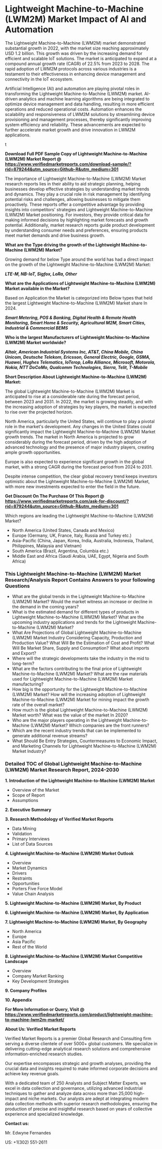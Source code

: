 <meta name="title" content="Global Lightweight Machine-to-Machine (LWM2M) Market Impact of AI and Automation"><meta name="description" content="The Lightweight Machine-to-Machine (LWM2M) market demonstrated substantial growth in 2022, with the market size reaching approximately USD 1.2 billion. This growth was"><meta name="title" content="Lightweight Machine-to-Machine (LWM2M) Market Size, Share, Scope, Trends, Growth, Opportunities, Analysis, Forecast"><h1>Lightweight Machine-to-Machine (LWM2M) Market Impact of AI and Automation</h1><p>The Lightweight Machine-to-Machine (LWM2M) market demonstrated substantial growth in 2022, with the market size reaching approximately USD 1.2 billion. This growth was driven by the increasing demand for efficient and scalable IoT solutions. The market is anticipated to expand at a compound annual growth rate (CAGR) of 22.5% from 2023 to 2028. The rapid adoption of LWM2M protocols across various industries is a testament to their effectiveness in enhancing device management and connectivity in the IoT ecosystem.</p><p>Artificial Intelligence (AI) and automation are playing pivotal roles in transforming the Lightweight Machine-to-Machine (LWM2M) market. AI-driven analytics and machine learning algorithms are being integrated to optimize device management and data handling, resulting in more efficient operations and reduced operational costs. Automation enhances the scalability and responsiveness of LWM2M solutions by streamlining device provisioning and management processes, thereby significantly improving system efficiency and reliability. These advancements are expected to further accelerate market growth and drive innovation in LWM2M applications.</p>t</p><p id="" class=""><strong>Download Full PDF Sample Copy of Lightweight Machine-to-Machine (LWM2M) Market Report @ <a href="https://www.verifiedmarketreports.com/download-sample/?rid=879244&utm_source=Github-R&utm_medium=301" target="_blank">https://www.verifiedmarketreports.com/download-sample/?rid=879244&utm_source=Github-R&utm_medium=301</a></strong></p><p>The importance of&nbsp;Lightweight Machine-to-Machine (LWM2M) Market research reports lies in their ability to aid strategic planning, helping businesses develop effective strategies by understanding market trends and dynamics. They play a crucial role in risk management by identifying potential risks and challenges, allowing businesses to mitigate them proactively. These reports offer a competitive advantage by providing insights into competitors' strategies and Lightweight Machine-to-Machine (LWM2M) Market positioning. For investors, they provide critical data for making informed decisions by highlighting market forecasts and growth potential. Additionally, market research reports guide product development by understanding consumer needs and preferences, ensuring products meet market demands and drive business growth.</p><p><strong>What are the&nbsp;Type driving the growth of the Lightweight Machine-to-Machine (LWM2M) Market?</strong></p><p id="" class="">Growing demand for below Type around the world has had a direct impact on the growth of the Lightweight Machine-to-Machine (LWM2M) Market:</p><em><strong>LTE-M, NB-IoT, Sigfox, LoRa, Other</strong></em></p><strong>What are the&nbsp;Applications&nbsp;of Lightweight Machine-to-Machine (LWM2M) Market available in the Market?</strong></p><p id="" class="">Based on Application the Market is categorized into Below types that held the largest Lightweight Machine-to-Machine (LWM2M) Market share In 2024.</p><em><strong>Smart Metering, POS & Banking, Digital Health & Remote Health Monitoring, Smart Home & Security, Agricultural M2M, Smart Cities, Industrial & Commercial BEMS</strong></em></p><strong>Who is the largest Manufacturers of Lightweight Machine-to-Machine (LWM2M) Market worldwide?</strong></p><p><em><strong>Altair, American Industrial Systems Inc, AT&T, China Mobile, China Unicom, Deutsche Telekom, Ericsson, General Electric, Google, GSMA, Huawei, Hughes Telematics, IoTerop, LoRa Alliance, Microsoft, Motorola, Nokia, NTT DoCoMo, Qualcomm Technologies, Sierra, Telit, T-Mobile</strong></em></p><p id="" class=""><strong>Short Description About Lightweight Machine-to-Machine (LWM2M) Market:</strong></p><p>The global Lightweight Machine-to-Machine (LWM2M) Market is anticipated to rise at a considerable rate during the forecast period, between 2023 and 2031. In 2022, the market is growing steadily, and with the increasing adoption of strategies by key players, the market is expected to rise over the projected horizon.</p><p>North America, particularly the United States, will continue to play a pivotal role in the market's development. Any changes in the United States could significantly impact the Lightweight Machine-to-Machine (LWM2M) Market growth trends. The market in North America is projected to grow considerably during the forecast period, driven by the high adoption of advanced technology and the presence of major industry players, creating ample growth opportunities.</p><p>Europe is also expected to experience significant growth in the global market, with a strong CAGR during the forecast period from 2024 to 2031.</p><p>Despite intense competition, the clear global recovery trend keeps investors optimistic about the Lightweight Machine-to-Machine (LWM2M) Market, with more new investments expected to enter the field in the future.</p><p id="" class=""><strong>Get Discount On The Purchase Of This Report @ <a href="https://www.verifiedmarketreports.com/ask-for-discount/?rid=879244&utm_source=Github-R&utm_medium=301" target="_blank">https://www.verifiedmarketreports.com/ask-for-discount/?rid=879244&utm_source=Github-R&utm_medium=301</a></strong></p>Which regions are leading the Lightweight Machine-to-Machine (LWM2M) Market?</p><ul><li>North America (United States, Canada and Mexico)</li><li>Europe (Germany, UK, France, Italy, Russia and Turkey etc.)</li><li>Asia-Pacific (China, Japan, Korea, India, Australia, Indonesia, Thailand, Philippines, Malaysia and Vietnam)</li><li>South America (Brazil, Argentina, Columbia etc.)</li><li>Middle East and Africa (Saudi Arabia, UAE, Egypt, Nigeria and South Africa)</li></ul><h3 id="" class="">This Lightweight Machine-to-Machine (LWM2M) Market Research/Analysis Report Contains Answers to your following Questions</h3><ul><li>What are the global trends in the Lightweight Machine-to-Machine (LWM2M) Market? Would the market witness an increase or decline in the demand in the coming years?</li><li>What is the estimated demand for different types of products in Lightweight Machine-to-Machine (LWM2M) Market? What are the upcoming industry applications and trends for the Lightweight Machine-to-Machine (LWM2M) Market?</li><li>What Are Projections of Global Lightweight Machine-to-Machine (LWM2M) Market Industry Considering Capacity, Production and Production Value? What Will Be the Estimation of Cost and Profit? What Will Be Market Share, Supply and Consumption? What about imports and Export?</li><li>Where will the strategic developments take the industry in the mid to long-term?</li><li>What are the factors contributing to the final price of Lightweight Machine-to-Machine (LWM2M) Market? What are the raw materials used for Lightweight Machine-to-Machine (LWM2M) Market manufacturing?</li><li>How big is the opportunity for the Lightweight Machine-to-Machine (LWM2M) Market? How will the increasing adoption of Lightweight Machine-to-Machine (LWM2M) Market for mining impact the growth rate of the overall market?</li><li>How much is the global Lightweight Machine-to-Machine (LWM2M) Market worth? What was the value of the market In 2020?</li><li>Who are the major players operating in the Lightweight Machine-to-Machine (LWM2M) Market? Which companies are the front runners?</li><li>Which are the recent industry trends that can be implemented to generate additional revenue streams?</li><li>What Should Be Entry Strategies, Countermeasures to Economic Impact, and Marketing Channels for Lightweight Machine-to-Machine (LWM2M) Market Industry?</li></ul><h3 id="" class="">Detailed TOC of Global Lightweight Machine-to-Machine (LWM2M) Market Research Report, 2024-2030</h3><p id="" class=""><strong>1. Introduction of the Lightweight Machine-to-Machine (LWM2M) Market</strong></p><ul><li>Overview of the Market</li><li>Scope of Report</li><li>Assumptions</li></ul><p id="" class=""><strong>2. Executive Summary</strong></p><p id="" class=""><strong>3. Research Methodology of Verified Market Reports</strong></p><ul><li>Data Mining</li><li>Validation</li><li>Primary Interviews</li><li>List of Data Sources</li></ul><p id="" class=""><strong>4. Lightweight Machine-to-Machine (LWM2M) Market Outlook</strong></p><ul><li>Overview</li><li>Market Dynamics</li><li>Drivers</li><li>Restraints</li><li>Opportunities</li><li>Porters Five Force Model</li><li>Value Chain Analysis</li></ul><p id="" class=""><strong>5. Lightweight Machine-to-Machine (LWM2M) Market, By Product</strong></p><p id="" class=""><strong>6. Lightweight Machine-to-Machine (LWM2M) Market, By Application</strong></p><p id="" class=""><strong>7. Lightweight Machine-to-Machine (LWM2M) Market, By Geography</strong></p><ul><li>North America</li><li>Europe</li><li>Asia Pacific</li><li>Rest of the World</li></ul><p id="" class=""><strong>8. Lightweight Machine-to-Machine (LWM2M) Market Competitive Landscape</strong></p><ul><li>Overview</li><li>Company Market Ranking</li><li>Key Development Strategies</li></ul><p id="" class=""><strong>9. Company Profiles</strong></p><p id="" class=""><strong>10. Appendix</strong></p><p id="" class=""><strong>For More Information or Query, Visit @ <a href="https://www.verifiedmarketreports.com/product/lightweight-machine-to-machine-lwm2m-market/" target="_blank">https://www.verifiedmarketreports.com/product/lightweight-machine-to-machine-lwm2m-market/</a></strong></p><p id="" class=""><strong>About Us: Verified Market Reports</strong></p><p id="" class="">Verified Market Reports is a premier Global Research and Consulting firm serving a diverse clientele of over 5000+ global customers. We specialize in delivering cutting-edge analytical research solutions and comprehensive information-enriched research studies.</p><p id="" class="">Our expertise encompasses strategic and growth analyses, providing the crucial data and insights required to make informed corporate decisions and achieve key revenue goals.</p><p id="" class="">With a dedicated team of 250 Analysts and Subject Matter Experts, we excel in data collection and governance, utilizing advanced industrial techniques to gather and analyze data across more than 25,000 high-impact and niche markets. Our analysts are adept at integrating modern data collection methods with superior research methodologies, ensuring the production of precise and insightful research based on years of collective experience and specialized knowledge.</p><p id="" class=""><strong>Contact us:</strong></p><p id="" class="">Mr. Edwyne Fernandes</p><p id="" class="">US: +1(302) 551-2611</p>
